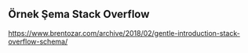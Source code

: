 ## Örnek Şema Stack Overflow

https://www.brentozar.com/archive/2018/02/gentle-introduction-stack-overflow-schema/